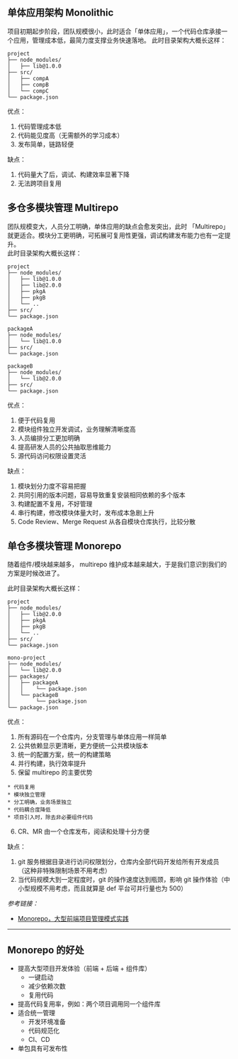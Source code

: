 ## 单体应用架构 Monolithic

项目初期起步阶段，团队规模很小，此时适合「单体应用」，一个代码仓库承接一个应用，管理成本低，最简力度支撑业务快速落地。
此时目录架构大概长这样：

```
project
├── node_modules/
│   ├── lib@1.0.0
├── src/
│   ├── compA
│   ├── compB
│   └── compC
└── package.json
```

优点：

  1. 代码管理成本低
  2. 代码能见度高（无需额外的学习成本）
  3. 发布简单，链路轻便

缺点：

  1. 代码量大了后，调试、构建效率显著下降
  2. 无法跨项目复用

## 多仓多模块管理 Multirepo

团队规模变大，人员分工明确，单体应用的缺点会愈发突出，此时 「Multirepo」就更适合。模块分工更明确，可拓展可复用性更强，调试构建发布能力也有一定提升。  
此时目录架构大概长这样：

```
project
├── node_modules/
│   ├── lib@1.0.0
│   ├── lib@2.0.0
│   ├── pkgA
│   ├── pkgB
│   └── ..
├── src/
└── package.json

packageA
├── node_modules/
│   └── lib@1.0.0
├── src/
└── package.json

packageB
├── node_modules/
│   └── lib@2.0.0
├── src/
└── package.json
```

优点：

  1. 便于代码复用
  2. 模块组件独立开发调试，业务理解清晰度高
  3. 人员编排分工更加明确
  4. 提高研发人员的公共抽取思维能力
  5. 源代码访问权限设置灵活

缺点：

  1. 模块划分力度不容易把握
  2. 共同引用的版本问题，容易导致重复安装相同依赖的多个版本
  3. 构建配置不复用，不好管理
  4. 串行构建，修改模块体量大时，发布成本急剧上升
  5. Code Review、Merge Request 从各自模块仓库执行，比较分散

## 单仓多模块管理 Monorepo

随着组件/模块越来越多， multirepo 维护成本越来越大，于是我们意识到我们的方案是时候改进了。  

此时目录架构大概长这样：

```
project
├── node_modules/
│   ├── lib@2.0.0
│   ├── pkgA
│   ├── pkgB
│   └── ..
├── src/
└── package.json

mono-project
├── node_modules/
│   └── lib@2.0.0
├── packages/
│   ├── packageA
│   │    └── package.json
│   └── packageB
│        └── package.json
└── package.json
```

优点：

  1. 所有源码在一个仓库内，分支管理与单体应用一样简单
  2. 公共依赖显示更清晰，更方便统一公共模块版本
  3. 统一的配置方案，统一的构建策略
  4. 并行构建，执行效率提升
  5. 保留 multirepo  的主要优势  

    * 代码复用
    * 模块独立管理
    * 分工明确，业务场景独立
    * 代码耦合度降低
    * 项目引入时，除去非必要组件代码

  6. CR、MR 由一个仓库发布，阅读和处理十分方便

缺点：

  1. git 服务根据目录进行访问权限划分，仓库内全部代码开发给所有开发成员（这种非特殊限制场景不用考虑）
  2. 当代码规模大到一定程度时，git 的操作速度达到瓶颈，影响 git 操作体验（中小型规模不用考虑，而且就算是 def 平台可并行量也为 500）

*参考链接：*

* [Monorepo，大型前端项目管理模式实践](https://developer.aliyun.com/article/1067018)

<hr/>

## Monorepo 的好处

* 提高大型项目开发体验（前端 + 后端 + 组件库）
  * 一键启动
  * 减少依赖次数
  * 复用代码
* 提高代码复用率，例如：两个项目调用同一个组件库
* 适合统一管理
  * 开发环境准备
  * 代码规范化
  * CI、CD
* 单包具有可发布性
  